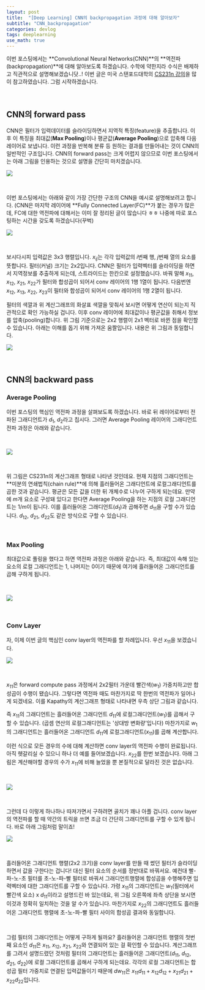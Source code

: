 ```yaml
---
layout: post
title:  "[Deep Learning] CNN의 backpropagation 과정에 대해 알아보자"
subtitle: "CNN_backpropagation"
categories: devlog
tags: deeplearning
use_math: true
---
```


이번 포스팅에서는 **Convolutional Neural Networks(CNN)**의 **역전파(backpropagation)**에 대해 알아보도록 하겠습니다. 수학에 약한지라 수식은 배제하고 직관적으로 설명해보겠습니닷..! 이번 글은 미국 스탠포드대학의 [CS231n 강의](http://cs231n.github.io/optimization-2/)을 많이 참고하였습니다. 그럼 시작하겠습니다.

<br/>

## CNN의 forward pass

CNN은 필터가 입력데이터를 슬라이딩하면서 지역적 특징(feature)을 추출합니다. 이후 이 특징을 최대값(**Max Pooling**)이나 평균값(**Average Pooling**)으로 압축해 다음 레이어로 보냅니다. 이런 과정을 반복해 분류 등 원하는 결과를 만들어내는 것이 CNN의 일반적인 구조입니다. CNN의 forward pass는 크게 어렵지 않으므로 이번 포스팅에서는 아래 그림을 인용하는 것으로 설명을 간단히 마치겠습니다.

![](https://i.imgur.com/OXwLhaf.gif)

<br/>

이번 포스팅에서는 아래와 같이 가장 간단한 구조의 CNN을 예시로 설명해보려고 합니다. (CNN은 마지막 레이어에 **Fully Connected Layer(FC)**가 붙는 경우가 많은데, FC에 대한 역전파에 대해서는 이미 잘 정리된 글이 많습니다 ㅎㅎ 나중에 따로 포스팅하는 시간을 갖도록 하겠습니다(꾸벅)


![](https://i.imgur.com/OTRhYvV.png)

<br/>

보시다시피 입력값은 3x3 행렬입니다. $x_{ij}$는 각각 입력값의 $i$번째 행, $j$번째 열의 요소를 뜻합니다. 필터(커널) 크기는 2x2입니다. CNN은 필터가 입력벡터를 슬라이딩을 하면서 지역정보를 추출하게 되는데, 스트라이드는 한칸으로 설정했습니다. 바꿔 말해 $x_{11}$, $x_{12}$, $x_{21}$, $x_{22}$가 필터와 합성곱이 되어서 conv 레이어의 1행 1열이 됩니다. 다음번엔 $x_{12}$, $x_{13}$, $x_{22}$, $x_{23}$이 필터와 합성곱이 되어서 conv 레이어의 1행 2열이 됩니다. 

필터의 색깔과 위 계산그래프의 화살표 색깔을 맞춰서 보시면 어떻게 연산이 되는지 직관적으로 확인 가능하실 겁니다. 이후 conv 레이어에 최대값이나 평균값을 취해서 정보를 압축(pooling)합니다. 위 그림 기준으로는 2x2 행렬이 2x1 벡터로 바뀐 점을 확인할 수 있습니다. 아래는 이해를 돕기 위해 가져온 움짤입니다. 내용은 위 그림과 동일합니다.

![](https://i.imgur.com/uv6KASK.gif)

<br/>

## CNN의 backward pass

### Average Pooling

이번 포스팅의 핵심인 역전파 과정을 살펴보도록 하겠습니다. 바로 뒤 레이어로부터 전파된 그래디언트가 $d_1$, $d_2$라고 칩시다. 그러면 Average Pooling 레이어의 그래디언트 전파 과정은 아래와 같습니다.

<br/>

![](https://i.imgur.com/xaFjFuC.png)

<br/>

위 그림은 CS231n의 계산그래프 형태로 나타낸 것인데요. 현재 지점의 그래디언트는 **미분의 연쇄법칙(chain rule)**에 의해 흘러들어온 그래디언트에 로컬그래디언트를 곱한 것과 같습니다. 평균은 모든 값을 더한 뒤 개체수로 나누어 구하게 되는데요. 만약에 $m$개 요소로 구성돼 있다고 한다면 Average Pooling을 하는 지점의 로컬 그래디언트는 $1/m$이 됩니다. 이를 흘러들어온 그래디언트($d_1$)과 곱해주면 $d_{11}$을 구할 수가 있습니다. $d_{12}$, $d_{21}$, $d_{22}$도 같은 방식으로 구할 수 있습니다.

<br/>

### Max Pooling

최대값으로 풀링을 했다고 하면 역전파 과정은 아래와 같습니다. 즉, 최대값이 속해 있는 요소의 로컬 그래디언트는 1, 나머지는 0이기 때문에 여기에 흘러들어온 그래디언트를 곱해 구하게 됩니다.

<br/>

![](https://i.imgur.com/m9gOiuc.png)

<br/>

### Conv Layer

자, 이제 이번 글의 핵심인 conv layer의 역전파를 할 차례입니다. 우선 $x_{11}$을 보겠습니다.

![](https://i.imgur.com/9oCYz8e.png)

<br/>

$x_{11}$은 forward compute pass 과정에서 2x2필터 가운데 빨간색($w_1$) 가중치하고만 합성곱이 수행이 됐습니다. 그렇다면 역전파 때도 마찬가지로 딱 한번의 역전파가 일어나게 되겠네요. 이를 Kapathy의 계산그래프 형태로 나타내면 우측 상단 그림과 같습니다. 

즉 $x_{11}$의 그래디언트는 흘러들어온 그래디언트 $d_{11}$에 로컬그래디언트($w_1$)를 곱해서 구할 수 있습니다. (곱셈 연산의 로컬그래디언트는 '상대방 변화량'입니다) 마찬가지로 $w_1$의 그래디언트는 흘러들어온 그래디언트 $d_{11}$에 로컬그래디언트($x_{11}$)를 곱해 계산합니다. 

이런 식으로 모든 경우의 수에 대해 계산하면 conv layer의 역전파 수행이 완료됩니다. 아직 헷갈리실 수 있으니 하나 더 예를 들어보겠습니다. $x_{22}$를 한번 보겠습니다. 아래 그림은 계산해야할 경우의 수가 $x_{11}$에 비해 늘었을 뿐 본질적으로 달라진 것은 없습니다. 

<br/>

![](https://i.imgur.com/lxTuzam.png)

<br/>

그런데 다 이렇게 하나하나 따져가면서 구하려면 골치가 꽤나 아플 겁니다. conv layer의 역전파를 할 때 약간의 트릭을 쓰면 조금 더 간단히 그래디언트를 구할 수 있게 됩니다. 바로 아래 그림처럼 말이죠!

![](https://i.imgur.com/LLBkARW.png)


<br/>

흘러들어온 그래디언트 행렬(2x2 크기)을 conv layer를 만들 때 썼던 필터가 슬라이딩하면서 값을 구한다는 겁니다! 대신 필터 요소의 순서를 정반대로 바꿔서요. 예컨대 빨-파-노-초 필터를 초-노-파-빨 필터로 바꿔서 그래디언트행렬에 합성곱을 수행해주면 입력벡터에 대한 그래디언트를 구할 수 있습니다. 가령 $x_{11}$의 그래디언트는 $w_1$(필터에서 빨간색 요소) x $d_{11}$이라고 설명드린 바 있는데요, 위 그림 오른쪽에 좌측 상단을 보시면 이것과 정확히 일치하는 것을 알 수가 있습니다. 마찬가지로 $x_{22}$의 그래디언트도 흘러들어온 그래디언트 행렬에 초-노-파-빨 필터 사이의 합성곱 결과와 동일합니다.

<br/>

그럼 필터의 그래디언트는 어떻게 구하게 될까요? 흘러들어온 그래디언트 행렬의 첫번째 요소인 $d_{11}$은 $x_{11}$, $x_{12}$, $x_{21}$, $x_{22}$와 연결되어 있는 걸 확인할 수 있습니다. 계산그래프를 그려서 설명드렸던 것처럼 필터의 그래디언트는 흘러들어온 그래디언트($d_{11}$, $d_{12}$, $d_{21}$, $d_{22}$)에 로컬 그래디언트를 곱해서 구하게 되는데요. 각각의 로컬 그래디언트는 합성곱 필터 가중치로 연결된 입력값들이기 때문에 $dw_{11}$은 $x_{11}d_{11}+x_{12}d_{12}+x_{21}d_{21}+x_{22}d_{22}$입니다. 